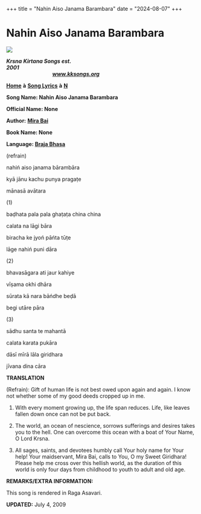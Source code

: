 +++
title = "Nahin Aiso Janama Barambara"
date = "2024-08-07"
+++

# Nahin Aiso Janama Barambara
**[![](http://kksongs.org/image_files/image002.jpg)](http://kksongs.org/)**

**_Krsna_** **_Kirtana Songs est. 2001_**                                                                                                                                                      **_www.kksongs.org_**

**[Home](http://kksongs.org/)** **à** **[Song Lyrics](http://kksongs.org/lyrics.html)** **à** **[N](http://kksongs.org/songs/song_n.html)**

**Song Name: Nahin Aiso Janama Barambara**

**Official Name: None**

**Author:** [**Mira Bai**](http://kksongs.org/authors/list/mirabai.html)

**Book Name: None**

**Language: [Braja Bhasa](http://kksongs.org/language/list/braja_bhasa.html)**

(refrain)

nahiń aiso janama bārambāra

kyā jānu kachu punya pragaṭe

mānasā avātara

(1)

baḍhata pala pala ghaṭaṭa china china

calata na lāgi bāra

biracha ke jyoń pāńta tūṭe

lāge nahiń puni dāra

(2)

bhavasāgara ati jaur kahiye

vīṣama okhi dhāra

sūrata kā nara bāńdhe beḍā

begi utāre pāra

(3)

sādhu santa te mahantā

calata karata pukāra

dāsī mīrā lāla giridhara

jīvana dina cāra

**TRANSLATION**

(Refrain): Gift of human life is not best owed upon again and again. I know not whether some of my good deeds cropped up in me.

1) With every moment growing up, the life span reduces. Life, like leaves fallen down once can not be put back.

2) The world, an ocean of nescience, sorrows sufferings and desires takes you to the hell. One can overcome this ocean with a boat of Your Name, O Lord Krsna.

3) All sages, saints, and devotees humbly call Your holy name for Your help! Your maidservant, Mira Bai, calls to You, O my Sweet Giridhara! Please help me cross over this hellish world, as the duration of this world is only four days from childhood to youth to adult and old age.

**REMARKS/EXTRA INFORMATION:**

This song is rendered in Raga Asavari.

**UPDATED:** July 4, 2009